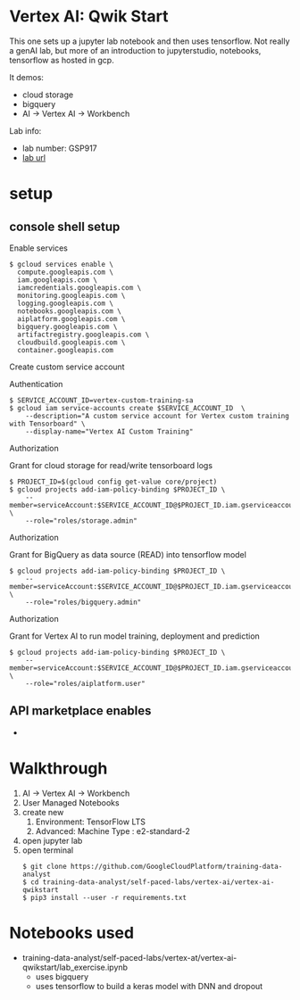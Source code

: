 # Vertex AI: Qwik Start

This one sets up a jupyter lab notebook and then uses tensorflow. 
Not really a genAI lab, but more of an introduction to 
jupyterstudio, notebooks, tensorflow as hosted in gcp.


It demos:

* cloud storage
* bigquery
* AI -> Vertex AI -> Workbench


Lab info:

- lab number: GSP917
- [lab url](https://www.cloudskillsboost.google/games/4348/labs/28206)

# setup

## console shell setup

Enable services

```
$ gcloud services enable \
  compute.googleapis.com \
  iam.googleapis.com \
  iamcredentials.googleapis.com \
  monitoring.googleapis.com \
  logging.googleapis.com \
  notebooks.googleapis.com \
  aiplatform.googleapis.com \
  bigquery.googleapis.com \
  artifactregistry.googleapis.com \
  cloudbuild.googleapis.com \
  container.googleapis.com
```

Create custom service account

Authentication

```
$ SERVICE_ACCOUNT_ID=vertex-custom-training-sa
$ gcloud iam service-accounts create $SERVICE_ACCOUNT_ID  \
    --description="A custom service account for Vertex custom training with Tensorboard" \
    --display-name="Vertex AI Custom Training"
```

Authorization

Grant for cloud storage for read/write tensorboard logs

```
$ PROJECT_ID=$(gcloud config get-value core/project)
$ gcloud projects add-iam-policy-binding $PROJECT_ID \
    --member=serviceAccount:$SERVICE_ACCOUNT_ID@$PROJECT_ID.iam.gserviceaccount.com \
    --role="roles/storage.admin"
```


Authorization

Grant for BigQuery as data source (READ) into tensorflow model

```
$ gcloud projects add-iam-policy-binding $PROJECT_ID \
    --member=serviceAccount:$SERVICE_ACCOUNT_ID@$PROJECT_ID.iam.gserviceaccount.com \
    --role="roles/bigquery.admin"
```


Authorization

Grant for Vertex AI to run model training, deployment and prediction

```
$ gcloud projects add-iam-policy-binding $PROJECT_ID \
    --member=serviceAccount:$SERVICE_ACCOUNT_ID@$PROJECT_ID.iam.gserviceaccount.com \
    --role="roles/aiplatform.user"
```





## API marketplace enables

*

# Walkthrough

1. AI -> Vertex AI -> Workbench
2. User Managed Notebooks
3. create new
    1. Environment: TensorFlow LTS
    2. Advanced: Machine Type : e2-standard-2
4. open jupyter lab
5. open terminal
    ```
    $ git clone https://github.com/GoogleCloudPlatform/training-data-analyst
    $ cd training-data-analyst/self-paced-labs/vertex-ai/vertex-ai-qwikstart
    $ pip3 install --user -r requirements.txt
    ```





# Notebooks used

* training-data-analyst/self-paced-labs/vertex-at/vertex-ai-qwikstart/lab_exercise.ipynb
    * uses bigquery
    * uses tensorflow to build a keras model with DNN and dropout

